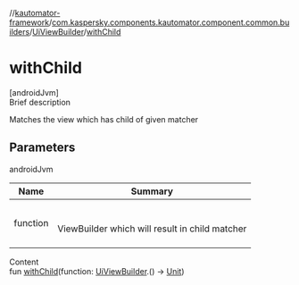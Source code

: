 //[kautomator-framework](../../index.md)/[com.kaspersky.components.kautomator.component.common.builders](../index.md)/[UiViewBuilder](index.md)/[withChild](with-child.md)



# withChild  
[androidJvm]  
Brief description  


Matches the view which has child of given matcher



## Parameters  
  
androidJvm  
  
|  Name|  Summary| 
|---|---|
| function| <br><br>ViewBuilder which will result in child matcher<br><br>
  
  
Content  
fun [withChild](with-child.md)(function: [UiViewBuilder](index.md).() -> [Unit](https://kotlinlang.org/api/latest/jvm/stdlib/kotlin/-unit/index.html))  



